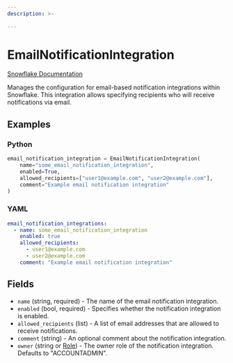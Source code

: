 ```yaml
---
description: >-
  
---
```


# EmailNotificationIntegration

[Snowflake Documentation](https://docs.snowflake.com/en/sql-reference/sql/create-notification-integration.html)

Manages the configuration for email-based notification integrations within Snowflake. This integration
allows specifying recipients who will receive notifications via email.

## Examples

### Python

```python
email_notification_integration = EmailNotificationIntegration(
    name="some_email_notification_integration",
    enabled=True,
    allowed_recipients=["user1@example.com", "user2@example.com"],
    comment="Example email notification integration"
)
```

### YAML

```yaml
email_notification_integrations:
  - name: some_email_notification_integration
    enabled: true
    allowed_recipients:
      - user1@example.com
      - user2@example.com
    comment: "Example email notification integration"
```

## Fields

* `name` (string, required) - The name of the email notification integration.
* `enabled` (bool, required) - Specifies whether the notification integration is enabled.
* `allowed_recipients` (list) - A list of email addresses that are allowed to receive notifications.
* `comment` (string) - An optional comment about the notification integration.
* `owner` (string or [Role](role.md)) - The owner role of the notification integration. Defaults to "ACCOUNTADMIN".


